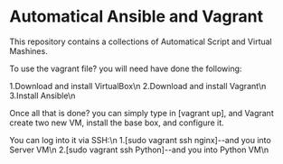 # Automatical Ansible  and Vagrant

This repository contains a collections of Automatical Script and Virtual Mashines. 


To use the vagrant file? you will need have done the following:


1.Download and install VirtualBox\n
2.Download and install Vagrant\n
3.Install Ansible\n



Once all that is done? you can simply type in [vagrant up], and Vagrant create two new VM, install the base box, and configure it.

You can log into it via SSH:\n
  1.[sudo vagrant ssh nginx]--and you into Server VM\n
  2.[sudo vagrant ssh Python]--and you into Python VM\n


 


#
